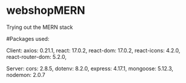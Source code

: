 # webshopMERN

Trying out the MERN stack

#Packages used:

Client:
    axios: 0.21.1,
    react: 17.0.2,
    react-dom: 17.0.2,
    react-icons: 4.2.0,
    react-router-dom: 5.2.0,

Server:
    cors: 2.8.5,
    dotenv: 8.2.0,
    express: 4.17.1,
    mongoose: 5.12.3,
    nodemon: 2.0.7
